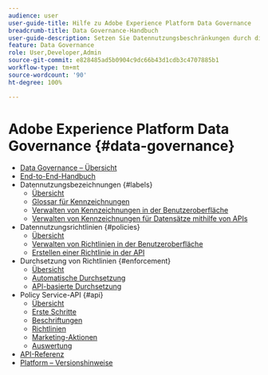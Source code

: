 ```yaml
---
audience: user
user-guide-title: Hilfe zu Adobe Experience Platform Data Governance
breadcrumb-title: Data Governance-Handbuch
user-guide-description: Setzen Sie Datennutzungsbeschränkungen durch die Verwendung von Kennzeichnungen, Marketing-Aktionen und Governance-Richtlinien durch.
feature: Data Governance
role: User,Developer,Admin
source-git-commit: e828485ad5b0904c9dc66b43d1cdb3c4707885b1
workflow-type: tm+mt
source-wordcount: '90'
ht-degree: 100%

---
```



# Adobe Experience Platform Data Governance {#data-governance}

* [Data Governance – Übersicht](home.md)
* [End-to-End-Handbuch](./e2e.md)
* Datennutzungsbezeichnungen {#labels}
   * [Übersicht](labels/overview.md)
   * [Glossar für Kennzeichnungen](labels/reference.md)
   * [Verwalten von Kennzeichnungen in der Benutzeroberfläche](labels/user-guide.md)
   * [Verwalten von Kennzeichnungen für Datensätze mithilfe von APIs](labels/dataset-api.md)
* Datennutzungsrichtlinien {#policies}
   * [Übersicht](policies/overview.md)
   * [Verwalten von Richtlinien in der Benutzeroberfläche](policies/user-guide.md)
   * [Erstellen einer Richtlinie in der API](policies/create.md)
* Durchsetzung von Richtlinien {#enforcement}
   * [Übersicht](enforcement/overview.md)
   * [Automatische Durchsetzung](enforcement/auto-enforcement.md)
   * [API-basierte Durchsetzung](enforcement/api-enforcement.md)
* Policy Service-API {#api}
   * [Übersicht](api/overview.md)
   * [Erste Schritte](api/getting-started.md)
   * [Beschriftungen](api/labels.md)
   * [Richtlinien](api/policies.md)
   * [Marketing-Aktionen](api/marketing-actions.md)
   * [Auswertung](api/evaluation.md)
* [API-Referenz](https://www.adobe.io/experience-platform-apis/references/policy-service/)
* [Platform – Versionshinweise](https://experienceleague.adobe.com/de/docs/experience-platform/release-notes/latest)